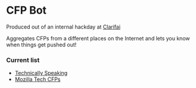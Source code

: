 # CFP Bot
Produced out of an internal hackday at [Clarifai](https://clarifai.com)

Aggregates CFPs from a different places on the Internet and lets you know when things
get pushed out!

### Current list

- [Technically Speaking](https://twitter.com/techspeakdigest)
- [Mozilla Tech CFPs](https://twitter.com/mozTechCFPs)
